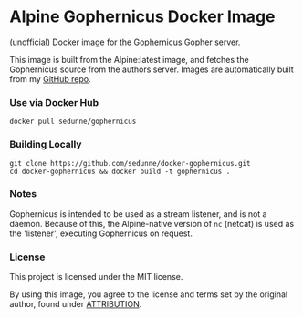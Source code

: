 # Alpine Gophernicus Docker Image

(unofficial) Docker image for the [Gophernicus](http://gophernicus.org/software/gophernicus/) Gopher server.

This image is built from the Alpine:latest image, and fetches the Gophernicus source from the authors server. Images are automatically built from my [GitHub repo](https://github.com/sedunne/docker-gophernicus).

### Use via Docker Hub

`docker pull sedunne/gophernicus`

### Building Locally

```
git clone https://github.com/sedunne/docker-gophernicus.git
cd docker-gophernicus && docker build -t gophernicus .
```

### Notes

Gophernicus is intended to be used as a stream listener, and is not a daemon. Because of this, the Alpine-native version of `nc` (netcat) is used as the 'listener', executing Gophernicus on request.

### License

This project is licensed under the MIT license.

By using this image, you agree to the license and terms set by the original author, found under [ATTRIBUTION](https://github.com/sedunne/docker-gophernicus/blob/master/ATTRIBUTION).

